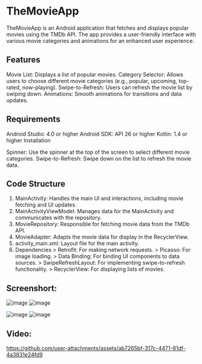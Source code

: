 # TheMovieApp

TheMovieApp is an Android application that fetches and displays popular movies using the TMDb API. The app provides a user-friendly interface with various movie categories and animations for an enhanced user experience.

## Features

Movie List: Displays a list of popular movies.
Category Selector: Allows users to choose different movie categories (e.g., popular, upcoming, top-rated, now-playing).
Swipe-to-Refresh: Users can refresh the movie list by swiping down.
Animations: Smooth animations for transitions and data updates.

## Requirements
Android Studio: 4.0 or higher
Android SDK: API 26 or higher
Kotlin: 1.4 or higher
Installation

Spinner: Use the spinner at the top of the screen to select different movie categories.
Swipe-to-Refresh: Swipe down on the list to refresh the movie data.

## Code Structure

  1. MainActivity: 
    Handles the main UI and interactions, including movie fetching and UI updates.
  2. MainActivityViewModel:
      Manages data for the MainActivity and communicates with the repository.
  3. MovieRepository:
      Responsible for fetching movie data from the TMDb API.
  4. MovieAdapter: 
      Adapts the movie data for display in the RecyclerView.
  5. activity_main.xml: 
      Layout file for the main activity.
  6. Dependencies
    > Retrofit: 
        For making network requests.
    > Picasso:
        For image loading.
    > Data Binding: 
        For binding UI components to data sources.
    > SwipeRefreshLayout: 
        For implementing swipe-to-refresh functionality.
    > RecyclerView: 
        For displaying lists of movies.

## Screenshort:

![image](https://github.com/user-attachments/assets/d428819a-b632-48fb-ac4b-cc2f8f8fcf27)           ![image](https://github.com/user-attachments/assets/d3998e88-5c52-4aea-9684-70f86b9c9f38)





![image](https://github.com/user-attachments/assets/28b641cc-d13f-42cf-99ff-97d1b965cd52)               ![image](https://github.com/user-attachments/assets/ece16adc-1b45-4e11-aeaf-63c47659e49d)






## Video:


https://github.com/user-attachments/assets/ab7265bf-317c-4471-81df-4a3831e24fd9




